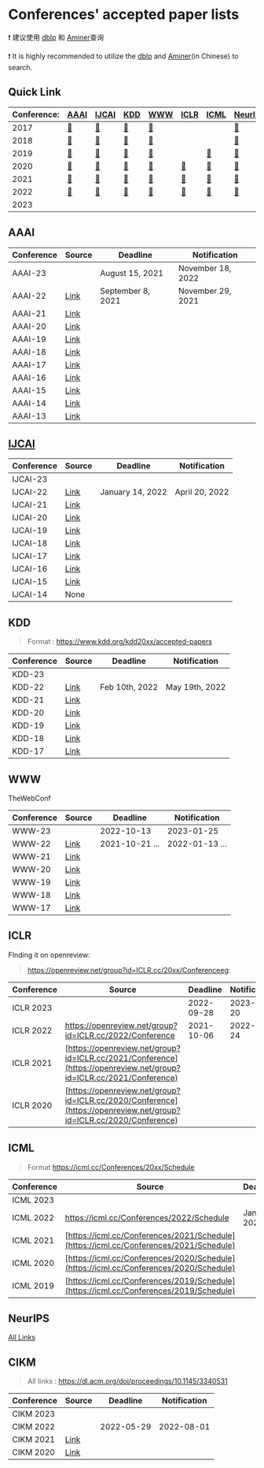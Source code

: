 # Conferences' accepted paper lists

❗ 建议使用 [dblp](https://dblp.uni-trier.de/) 和 [Aminer](https://www.aminer.cn/conf)查询

❗ It is highly recommended to utilize the [dblp](https://dblp.uni-trier.de/) and [Aminer](https://www.aminer.cn/conf)(in Chinese) to search.



## Quick Link

| Conference: | [AAAI](#AAAI) |[IJCAI](#IJCAI)|[KDD](#KDD) |[WWW](#WWW) |  [ICLR ](#ICLR)| [ICML](#ICML) |[NeurIPS](#NeurIPS)|[CIKM](#CIKM) |
| ----------- | ---- | ---- | ---- | ---- | ---- | ---- | ---- | ---- |
| 2017 | [🔗](https://www.aaai.org/Conferences/AAAI/2017/aaai17accepted-papers.pdf) | [🔗](https://ijcai-17.org/accepted-papers.html) | [🔗](https://www.kdd.org/kdd2017/accepted-papers) | [🔗](https://dl.acm.org/doi/proceedings/10.1145/3308558) |  |  | [🔗](https://papers.nips.cc/paper/2017) |  |
| 2018 | [🔗](https://aaai.org/Conferences/AAAI-18/wp-content/uploads/2017/12/AAAI-18-Accepted-Paper-List.Web_.pdf) | [🔗](https://www.ijcai-18.org/accepted-papers/index.html) | [🔗](https://www.kdd.org/kdd2018/accepted-papers) | [🔗](https://dl.acm.org/doi/proceedings/10.5555/3178876) |  |  | [🔗](https://papers.nips.cc/paper/2018) |  |
| 2019 | [🔗](https://aaai.org/Conferences/AAAI-19/wp-content/uploads/2018/11/AAAI-19_Accepted_Papers.pdf) | [🔗](https://www.ijcai19.org/accepted-papers.html) | [🔗](https://www.kdd.org/kdd2019/accepted-papers) | [🔗](https://www2019.thewebconf.org/accepted-papers) |  | [🔗](https://icml.cc/Conferences/2019/Schedule) | [🔗](https://papers.nips.cc/paper/2019) |  |
| 2020 | [🔗](https://aaai.org/Conferences/AAAI-20/wp-content/uploads/2020/01/AAAI-20-Accepted-Paper-List.pdf) | [🔗](http://static.ijcai.org/2020-accepted_papers.htm) | [🔗](https://www.kdd.org/kdd2020/accepted-papers) | [🔗](https://dl.acm.org/doi/proceedings/10.1145/3366423) | [🔗](https://openreview.net/group?id=ICLR.cc/2020/Conference) | [🔗](https://icml.cc/Conferences/2020/Schedule) | [🔗](https://papers.nips.cc/paper/2020) | [🔗](https://www.cikm2020.org/index.html@p=1073.html) |
| 2021 | [🔗](https://aaai.org/Conferences/AAAI-21/wp-content/uploads/2020/12/AAAI-21_Accepted-Paper-List.Main_.Technical.Track_.pdf) | [🔗](https://ijcai-21.org/program-main-track) | [🔗](https://kdd.org/kdd2021/accepted-papers) | [🔗](https://www2021.thewebconf.org/program/papers/) | [🔗](https://openreview.net/group?id=ICLR.cc/2021/Conference) | [🔗](https://icml.cc/Conferences/2021/Schedule) | [🔗](https://papers.nips.cc/paper/2021) | [🔗](https://www.cikm2021.org/accepted-papers) |
| 2022 | [🔗](https://aaai.org/Conferences/AAAI-22/wp-content/uploads/2021/12/AAAI-22_Accepted_Paper_List_Main_Technical_Track.pdf) | [🔗](https://ijcai-22.org/main-track-accepted-papers/) | [🔗](https://kdd.org/kdd2022/paperRT.html) | [🔗](https://www2022.thewebconf.org/accepted-papers/) | [🔗](https://openreview.net/group?id=ICLR.cc/2022/Conference) | [🔗](https://icml.cc/Conferences/2022/Schedule) | [🔗](https://neurips.cc/virtual/2022/papers.html?filter=titles) | [🔗](https://www.cikm2022.org/papers-posters) |
| 2023 |      |      |      |      |      |      |      |      |



## AAAI

| Conference | Source                                                       | Deadline          | Notification      |
| ---------- | ------------------------------------------------------------ | ----------------- | ----------------- |
|AAAI-23||August 15, 2021|November 18, 2022|
|AAAI-22|[Link](https://aaai.org/Conferences/AAAI-22/wp-content/uploads/2021/12/AAAI-22_Accepted_Paper_List_Main_Technical_Track.pdf)|September 8, 2021|November 29, 2021|
| AAAI-21    | [Link](https://aaai.org/Conferences/AAAI-21/wp-content/uploads/2020/12/AAAI-21_Accepted-Paper-List.Main_.Technical.Track_.pdf) |                   |                   |
| AAAI-20    | [Link](https://aaai.org/Conferences/AAAI-20/wp-content/uploads/2020/01/AAAI-20-Accepted-Paper-List.pdf) |                   |                   |
| AAAI-19    | [Link](https://aaai.org/Conferences/AAAI-19/wp-content/uploads/2018/11/AAAI-19_Accepted_Papers.pdf) |                   |                   |
| AAAI-18    | [Link](https://aaai.org/Conferences/AAAI-18/wp-content/uploads/2017/12/AAAI-18-Accepted-Paper-List.Web_.pdf) |                   |                   |
| AAAI-17    | [Link](https://www.aaai.org/Conferences/AAAI/2017/aaai17accepted-papers.pdf) |                   |                   |
| AAAI-16    | [Link](https://www.aaai.org/Conferences/AAAI/2016/aaai16accepted-papers.pdf) |                   |                   |
| AAAI-15    | [Link](https://www.aaai.org/Conferences/AAAI/2015/iaai15accepted-papers.pdf) |                   |                   |
| AAAI-14    | [Link](https://www.aaai.org/Conferences/AAAI/2014/aaai14accepts.php) |                   |                   |
| AAAI-13    | [Link](https://www.aaai.org/Conferences/AAAI/2013/aaai13accepts.php) |                   |                   |



## [IJCAI](https://www.ijcai.org/past_proceedings)

| Conference | Source                                                      | Deadline | Notification |
| ---------- | ----------------------------------------------------------- | ---------- | ---------- |
|IJCAI-23||                  |                |
|IJCAI-22|[Link](https://ijcai-22.org/main-track-accepted-papers/)| January 14, 2022 | April 20, 2022 |
|IJCAI-21|[Link](https://ijcai-21.org/program-main-track/)|  |  |
| IJCAI-20   | [Link](http://static.ijcai.org/2020-accepted_papers.html)   |  |  |
| IJCAI-19   | [Link](https://www.ijcai19.org/accepted-papers.html)        |  |  |
| IJCAI-18   | [Link](https://www.ijcai-18.org/accepted-papers/index.html) |  |  |
| IJCAI-17   | [Link](https://ijcai-17.org/accepted-papers.html)           |  |  |
| IJCAI-16   | [Link](https://www.ijcai.org/proceedings/2016)              |  |  |
| IJCAI-15   | [Link](https://www.ijcai.org/Proceedings/2015)              |  |  |
| IJCAI-14   | None                                                        |  |  |



## KDD

> Format : https://www.kdd.org/kdd20xx/accepted-papers

| Conference | Source                                              | Deadline | Notification |
| ---------- | --------------------------------------------------- | ---------- | ---------- |
|KDD-23||                |  |
|KDD-22|[Link](https://kdd.org/kdd2022/paperRT.html)| Feb 10th, 2022 | May 19th, 2022 |
|KDD-21| [Link](https://kdd.org/kdd2021/accepted-papers)|  |  |
| KDD-20     | [Link](https://www.kdd.org/kdd2020/accepted-papers) |  |  |
| KDD-19     | [Link](https://www.kdd.org/kdd2019/accepted-papers) |  |  |
| KDD-18     | [Link](https://www.kdd.org/kdd2018/accepted-papers) |  |  |
| KDD-17     | [Link](https://www.kdd.org/kdd2017/accepted-papers) |  |  |



## WWW

TheWebConf

| Conference | Source                                                     | Deadline | Notification |
| ---------- | ---------------------------------------------------------- | ---------- | ---------- |
|WWW-23|  | 2022-10-13 | 2023-01-25 |
|WWW-22| [Link](https://www2022.thewebconf.org/accepted-papers/)| 2021-10-21 ... | 2022-01-13 ... |
|WWW-21| [Link](https://www2021.thewebconf.org/program/papers/)|  |  |
| WWW-20     | [Link](https://dl.acm.org/doi/proceedings/10.1145/3366423) |  |  |
| WWW-19     | [Link](https://www2019.thewebconf.org/accepted-papers)     |  |  |
| WWW-18     | [Link](https://dl.acm.org/doi/proceedings/10.5555/3178876) |  |  |
| WWW-17     | [Link](https://dl.acm.org/doi/proceedings/10.1145/3308558) |  |  |

## ICLR

FInding it on openreview:


> https://openreview.net/group?id=ICLR.cc/20xx/Conferenceeg:
>

| Conference | Source                                                     | Deadline | Notification |
| ---------- | ---------------------------------------------------------- | ---------- | ---------- |
|ICLR 2023||2022-09-28|2023-01-20|
|ICLR 2022|https://openreview.net/group?id=ICLR.cc/2022/Conference| 2021-10-06 |2022-01-24|
| ICLR 2021  | [https://openreview.net/group?id=ICLR.cc/2021/Conference](https://openreview.net/group?id=ICLR.cc/2021/Conference) |  |  |
| ICLR 2020     | [https://openreview.net/group?id=ICLR.cc/2020/Conference](https://openreview.net/group?id=ICLR.cc/2020/Conference)     |  |  |



## ICML

>  Format https://icml.cc/Conferences/20xx/Schedule

| Conference | Source                                                     | Deadline | Notification |
| ---------- | ---------------------------------------------------------- | ---------- | ---------- |
|ICML 2023||              |  |
|ICML 2022|https://icml.cc/Conferences/2022/Schedule| Jan 27, 2022 |  |
|ICML 2021| [https://icml.cc/Conferences/2021/Schedule](https://icml.cc/Conferences/2021/Schedule)|  |  |
| ICML 2020 | [https://icml.cc/Conferences/2020/Schedule](https://icml.cc/Conferences/2020/Schedule) |  |  |
| ICML 2019  | [https://icml.cc/Conferences/2019/Schedule](https://icml.cc/Conferences/2019/Schedule)     |  |  |



## NeurIPS

[All Links](https://papers.nips.cc/)



## CIKM

> All links : https://dl.acm.org/doi/proceedings/10.1145/3340531

| Conference | Source                                                     | Deadline | Notification |
| ---------- | ---------------------------------------------------------- | ---------- | ---------- |
|CIKM 2023| |  |  |
|CIKM 2022| | 2022-05-29 | 2022-08-01 |
|CIKM 2021|[Link](https://www.cikm2021.org/accepted-papers)|  |  |
|CIKM 2020|[Link](https://www.cikm2020.org/index.html@p=1073.html)|  |  |

